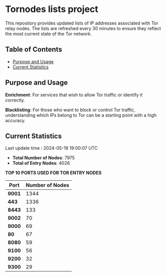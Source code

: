 # Tornodes lists project

This repository provides updated lists of IP addresses associated with Tor relay nodes. The lists are refreshed every 30 minutes to ensure they reflect the most current state of the Tor network.

## Table of Contents

- [Purpose and Usage](#purpose-and-usage)
- [Current Statistics](#current-statistics)


## Purpose and Usage

**Enrichment**: For services that wish to allow Tor traffic or identify it correctly.

**Blacklisting**: For those who want to block or control Tor traffic, understanding which IPs belong to Tor can be a starting point with a high accuracy.

## Current Statistics

Last update time : 2024-05-18 19:00:07 UTC

- **Total Number of Nodes**: 7975
- **Total of Entry Nodes**: 4026

**TOP 10 PORTS USED FOR TOR ENTRY NODES**

| **Port** | **Number of Nodes** |
|------|-----------------|
| **9001**   | 1344  |
| **443**   | 1336  |
| **8443**   | 133  |
| **9002**   | 70  |
| **9000**   | 69  |
| **80**   | 67  |
| **8080**   | 59  |
| **9100**   | 56  |
| **9200**   | 32  |
| **9300**   | 29  |

